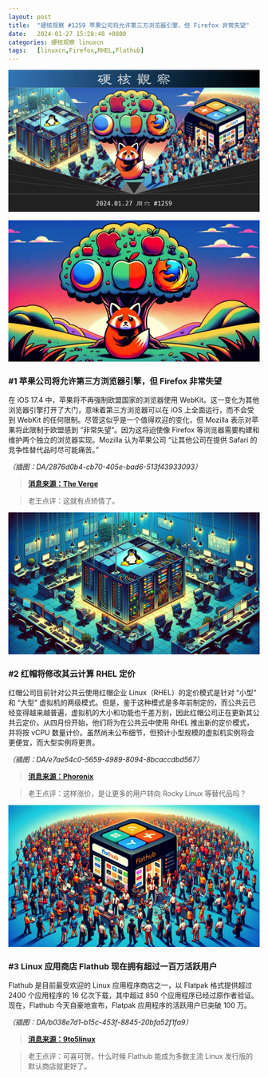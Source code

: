 ```yaml
---
layout: post
title:	"硬核观察 #1259 苹果公司将允许第三方浏览器引擎，但 Firefox 非常失望"
date:	2024-01-27 15:28:48 +0800 
categories:	硬核观察 linuxcn 
tags:	[linuxcn,Firefox,RHEL,Flathub]
---
```



![](/Asserts/Images/album/202401/27/152634vl93z44k8ahe778a.jpg)


![](/Asserts/Images/album/202401/27/152714x70s50em067rm5m0.png)


### #1 苹果公司将允许第三方浏览器引擎，但 Firefox 非常失望


在 iOS 17.4 中，苹果将不再强制欧盟国家的浏览器使用 WebKit。这一变化为其他浏览器引擎打开了大门，意味着第三方浏览器可以在 iOS 上全面运行，而不会受到 WebKit 的任何限制。尽管这似乎是一个值得欢迎的变化，但 Mozilla 表示对苹果将此限制于欧盟感到 “非常失望”。因为这将迫使像 Firefox 等浏览器需要构建和维护两个独立的浏览器实现。Mozilla 认为苹果公司 “让其他公司在提供 Safari 的竞争性替代品时尽可能痛苦。”


*（插图：DA/2876d0b4-cb70-405e-bad6-513f43933093）*



> 
> **[消息来源：The Verge](https://www.theverge.com/2024/1/26/24052067/mozilla-apple-ios-browser-rules-firefox)**
> 
> 
> 



> 
> 老王点评：这就有点矫情了。
> 
> 
> 


![](/Asserts/Images/album/202401/27/152645g89z185oe9wwb51a.png)


### #2 红帽将修改其云计算 RHEL 定价


红帽公司目前针对公共云使用红帽企业 Linux（RHEL）的定价模式是针对 “小型” 和 “大型” 虚拟机的两级模式。但是，鉴于这种模式是多年前制定的，而公共云已经变得越来越普遍，虚拟机的大小和功能也千差万别，因此红帽公司正在更新其公共云定价。从四月份开始，他们将为在公共云中使用 RHEL 推出新的定价模式，并将按 vCPU 数量计价。虽然尚未公布细节，但预计小型规模的虚拟机实例将会更便宜，而大型实例将更贵。


*（插图：DA/e7ae54c0-5659-4989-8094-8bcaccdbd567）*



> 
> **[消息来源：Phoronix](https://www.phoronix.com/news/RHEL-New-Cloud-Pricing)**
> 
> 
> 



> 
> 老王点评：这样涨价，是让更多的用户转向 Rocky Linux 等替代品吗？
> 
> 
> 


![](/Asserts/Images/album/202401/27/152828yov5z05242lpm928.png)


### #3 Linux 应用商店 Flathub 现在拥有超过一百万活跃用户


Flathub 是目前最受欢迎的 Linux 应用程序商店之一，以 Flatpak 格式提供超过 2400 个应用程序的 16 亿次下载，其中超过 850 个应用程序已经过原作者验证。现在，Flathub 今天自豪地宣布，Flatpak 应用程序的活跃用户已突破 100 万。


*（插图：DA/b038e7d1-b15c-453f-8845-20bfa52f1fa9）*



> 
> **[消息来源：9to5linux](https://9to5linux.com/flathub-now-has-over-one-million-active-flatpak-app-users)**
> 
> 
> 



> 
> 老王点评：可喜可贺，什么时候 Flathub 能成为多数主流 Linux 发行版的默认商店就更好了。
> 
> 
>
